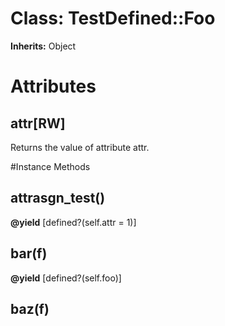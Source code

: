 # Class: TestDefined::Foo
**Inherits:** Object
    



# Attributes
## attr[RW] [](#attribute-i-attr)
Returns the value of attribute attr.


#Instance Methods
## attrasgn_test() [](#method-i-attrasgn_test)

**@yield** [defined?(self.attr = 1)] 

## bar(f) [](#method-i-bar)

**@yield** [defined?(self.foo)] 

## baz(f) [](#method-i-baz)

